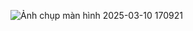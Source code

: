 ![Ảnh chụp màn hình 2025-03-10 170921](https://github.com/user-attachments/assets/449e2eea-07d2-4d42-9182-2bf20b201d71)
